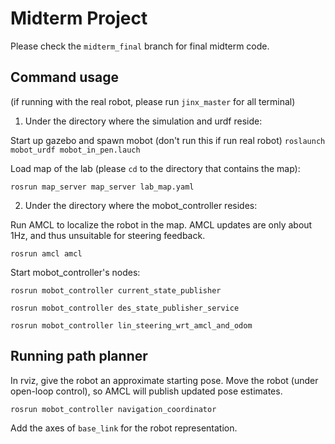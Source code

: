 # Midterm Project

Please check the `midterm_final` branch for final midterm code.

## Command usage

(if running with the real robot, please run `jinx_master` for all terminal)

1. Under the directory where the simulation and urdf reside:

Start up gazebo and spawn mobot (don't run this if run real robot)
`roslaunch mobot_urdf mobot_in_pen.lauch`

Load map of the lab (please `cd` to the directory that contains the map):

`rosrun map_server map_server lab_map.yaml`

2. Under the directory where the mobot_controller resides:

Run AMCL to localize the robot in the map.  AMCL updates are only about 1Hz, and thus
unsuitable for steering feedback.

`rosrun amcl amcl`

Start mobot_controller's nodes:

`rosrun mobot_controller current_state_publisher`

`rosrun mobot_controller des_state_publisher_service`

`rosrun mobot_controller lin_steering_wrt_amcl_and_odom`

## Running path planner
In rviz, give the robot an approximate starting pose.
Move the robot (under open-loop control), so AMCL will publish updated pose estimates.

`rosrun mobot_controller navigation_coordinator`  

Add the axes of `base_link` for the robot representation.
  
